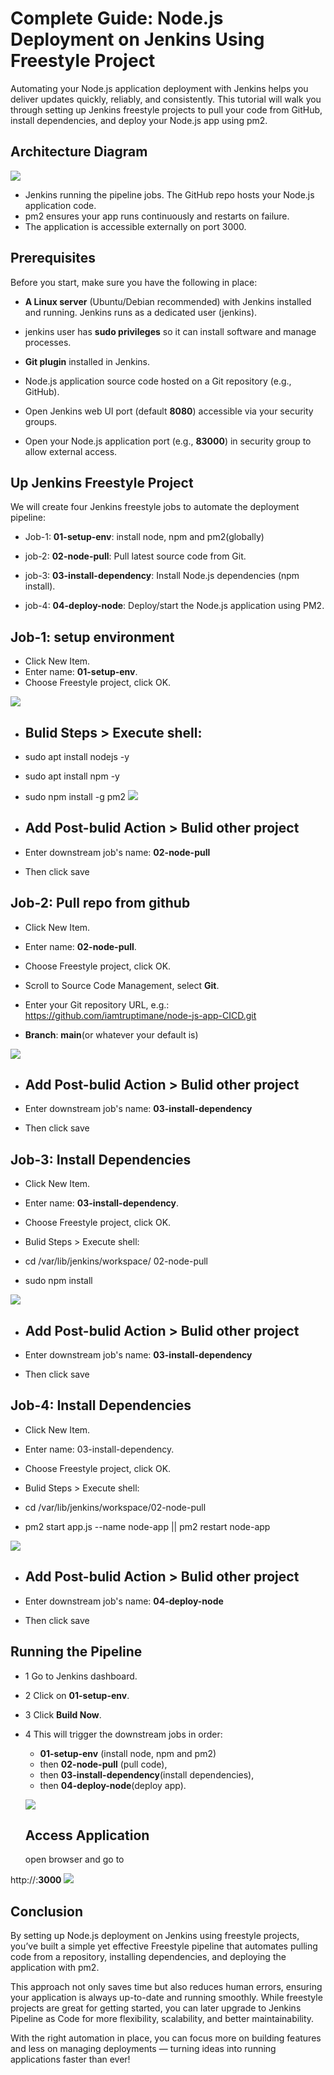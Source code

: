 # Complete Guide: Node.js Deployment on Jenkins Using Freestyle Project

Automating your Node.js application deployment with Jenkins helps you deliver updates quickly, reliably, and consistently. This tutorial will walk you through setting up Jenkins freestyle projects to pull your code from GitHub, install dependencies, and deploy your Node.js app using pm2.

## Architecture Diagram

![](./img/node1.png)

* Jenkins running the pipeline jobs. The GitHub repo hosts your Node.js application code.
* pm2 ensures your app runs continuously and restarts on failure.
* The application is accessible externally on port 3000.

## Prerequisites
Before you start, make sure you have the following in place:

* **A Linux server** (Ubuntu/Debian recommended) with Jenkins installed and running. Jenkins runs as a dedicated user (jenkins).

* jenkins user has **sudo privileges** so it can install software and manage processes.

* **Git plugin** installed in Jenkins.

* Node.js application source code hosted on a Git repository (e.g., GitHub).

* Open Jenkins web UI port (default **8080**) accessible via your security groups.

* Open your Node.js application port (e.g., **83000**) in security group to allow external access.


## Up Jenkins Freestyle Project
We will create four Jenkins freestyle jobs to automate the deployment pipeline:

* Job-1: **01-setup-env**: install node, npm and pm2(globally)

* job-2: **02-node-pull**: Pull latest source code from Git.

* job-3: **03-install-dependency**: Install Node.js dependencies (npm install).

* job-4: **04-deploy-node**: Deploy/start the Node.js application using PM2.

## Job-1: setup environment
* Click New Item.
* Enter name: **01-setup-env**.
* Choose Freestyle project, click OK.

![](./img/p1.png)

* ## Bulid Steps > Execute shell:
* sudo apt install nodejs -y
* sudo apt install npm -y
* sudo npm install -g pm2
![](./img/pp1.png)

* ## Add Post-bulid Action > Bulid other project

* Enter downstream job's name: **02-node-pull**

* Then click save

## Job-2: Pull repo from github
* Click New Item.

* Enter name: **02-node-pull**.

* Choose Freestyle project, click OK.

* Scroll to Source Code Management, select **Git**.

* Enter your Git repository URL, e.g.: https://github.com/iamtruptimane/node-js-app-CICD.git

* **Branch**: **main**(or whatever your default is)

![](./img/p4.png)

* ## Add Post-bulid Action > Bulid other project

* Enter downstream job's name: **03-install-dependency**

* Then click save

## Job-3: Install Dependencies
* Click New Item.

* Enter name: **03-install-dependency**.

* Choose Freestyle project, click OK.

* Bulid Steps > Execute shell:

* cd /var/lib/jenkins/workspace/  02-node-pull
* sudo npm install

![](./img/p5.png)

* ## Add Post-bulid Action > Bulid other project

* Enter downstream job's name: **03-install-dependency**
* Then click save

## Job-4: Install Dependencies
* Click New Item.

* Enter name: 03-install-dependency.

* Choose Freestyle project, click OK.

* Bulid Steps > Execute shell:

* cd /var/lib/jenkins/workspace/02-node-pull
* pm2 start app.js --name node-app || pm2 restart node-app

![](./img/p6.png)
* ## Add Post-bulid Action > Bulid other project

* Enter downstream job's name: **04-deploy-node**

* Then click save

## Running the Pipeline
* 1 Go to Jenkins dashboard.
* 2 Click on **01-setup-env**.
* 3 Click **Build Now**.
* 4 This will trigger the downstream jobs in order:
   * **01-setup-env** (install node, npm and  pm2)
   * then **02-node-pull** (pull code),
   *  then **03-install-dependency**(install dependencies),
   * then **04-deploy-node**(deploy app).

   ![](./img/p77.png)

   ## Access Application
   open browser and go to

http://<Public-IP>:**3000**
![](./img/p8.png)

## Conclusion
By setting up Node.js deployment on Jenkins using freestyle projects, you’ve built a simple yet effective Freestyle pipeline that automates pulling code from a repository, installing dependencies, and deploying the application with pm2.

This approach not only saves time but also reduces human errors, ensuring your application is always up-to-date and running smoothly. While freestyle projects are great for getting started, you can later upgrade to Jenkins Pipeline as Code for more flexibility, scalability, and better maintainability.

With the right automation in place, you can focus more on building features and less on managing deployments — turning ideas into running applications faster than ever!
























